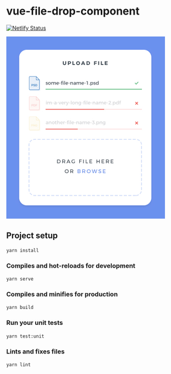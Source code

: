# vue-file-drop-component

[![Netlify Status](https://api.netlify.com/api/v1/badges/fb6563e8-dd8a-424e-b522-d68d9ed7c4f2/deploy-status)](https://app.netlify.com/sites/vue-file-drop-component/deploys)

![](./src/assets/ui-challenge-february.jpg)

## Project setup
```
yarn install
```

### Compiles and hot-reloads for development
```
yarn serve
```

### Compiles and minifies for production
```
yarn build
```

### Run your unit tests
```
yarn test:unit
```

### Lints and fixes files
```
yarn lint
```


